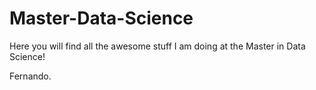 # Master-Data-Science

Here you will find all the awesome stuff I am doing at the Master in Data Science!

Fernando.
